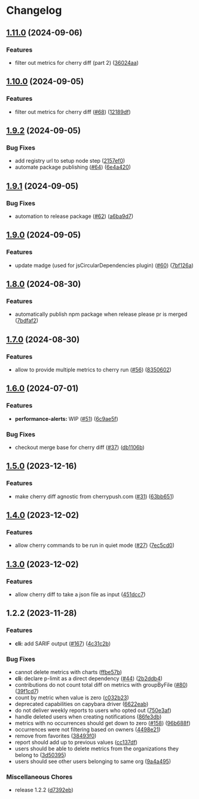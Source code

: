 # Changelog

## [1.11.0](https://github.com/cherrypush/cherry-cli/compare/v1.10.0...v1.11.0) (2024-09-06)

### Features

- filter out metrics for cherry diff (part 2)
  ([36024aa](https://github.com/cherrypush/cherry-cli/commit/36024aa2bcbde6ee1cd52a944e674e48aef8b3b7))

## [1.10.0](https://github.com/cherrypush/cherry-cli/compare/v1.9.2...v1.10.0) (2024-09-05)

### Features

- filter out metrics for cherry diff ([#68](https://github.com/cherrypush/cherry-cli/issues/68))
  ([12189df](https://github.com/cherrypush/cherry-cli/commit/12189dfd715ac1260d30c6733884cc66659ebf2a))

## [1.9.2](https://github.com/cherrypush/cherry-cli/compare/v1.9.1...v1.9.2) (2024-09-05)

### Bug Fixes

- add registry url to setup node step
  ([2157ef0](https://github.com/cherrypush/cherry-cli/commit/2157ef0d9b85ac6b4661132899616fc356efd379))
- automate package publishing ([#64](https://github.com/cherrypush/cherry-cli/issues/64))
  ([6e4a420](https://github.com/cherrypush/cherry-cli/commit/6e4a4203277f6532cff6961357ed6ed698a57c2e))

## [1.9.1](https://github.com/cherrypush/cherry-cli/compare/v1.9.0...v1.9.1) (2024-09-05)

### Bug Fixes

- automation to release package ([#62](https://github.com/cherrypush/cherry-cli/issues/62))
  ([a6ba9d7](https://github.com/cherrypush/cherry-cli/commit/a6ba9d731eb59f37eab284232b12f3c7bfddf1f6))

## [1.9.0](https://github.com/cherrypush/cherry-cli/compare/v1.8.0...v1.9.0) (2024-09-05)

### Features

- update madge (used for jsCircularDependencies plugin) ([#60](https://github.com/cherrypush/cherry-cli/issues/60))
  ([7bf126a](https://github.com/cherrypush/cherry-cli/commit/7bf126ab5e734f393ae466d84ab3b0161592c9a0))

## [1.8.0](https://github.com/cherrypush/cherry-cli/compare/v1.7.0...v1.8.0) (2024-08-30)

### Features

- automatically publish npm package when release please pr is merged
  ([7bdfaf2](https://github.com/cherrypush/cherry-cli/commit/7bdfaf26bd5c1f1e65e28f394b29952845ad48cc))

## [1.7.0](https://github.com/cherrypush/cherry-cli/compare/v1.6.0...v1.7.0) (2024-08-30)

### Features

- allow to provide multiple metrics to cherry run ([#56](https://github.com/cherrypush/cherry-cli/issues/56))
  ([8350602](https://github.com/cherrypush/cherry-cli/commit/8350602a4ed5deef2025dfdd402c890bf6916e0f))

## [1.6.0](https://github.com/cherrypush/cherry-cli/compare/v1.5.0...v1.6.0) (2024-07-01)

### Features

- **performance-alerts:** WIP ([#51](https://github.com/cherrypush/cherry-cli/issues/51))
  ([6c9ae5f](https://github.com/cherrypush/cherry-cli/commit/6c9ae5f6d7c2e63513064db2796837d59673c0e2))

### Bug Fixes

- checkout merge base for cherry diff ([#37](https://github.com/cherrypush/cherry-cli/issues/37))
  ([db1106b](https://github.com/cherrypush/cherry-cli/commit/db1106bcff3792946ea0e7abc75e67506cd8bee7))

## [1.5.0](https://github.com/cherrypush/cherry-cli/compare/v1.4.0...v1.5.0) (2023-12-16)

### Features

- make cherry diff agnostic from cherrypush.com ([#31](https://github.com/cherrypush/cherry-cli/issues/31))
  ([63bb651](https://github.com/cherrypush/cherry-cli/commit/63bb65126dc3b65dd822f930a13a03fcf25355d7))

## [1.4.0](https://github.com/cherrypush/cherry-cli/compare/v1.3.0...v1.4.0) (2023-12-02)

### Features

- allow cherry commands to be run in quiet mode ([#27](https://github.com/cherrypush/cherry-cli/issues/27))
  ([7ec5cd0](https://github.com/cherrypush/cherry-cli/commit/7ec5cd0e4ff225db80f9058f85a599f56a01f684))

## [1.3.0](https://github.com/cherrypush/cherry-cli/compare/v1.2.2...v1.3.0) (2023-12-02)

### Features

- allow cherry diff to take a json file as input
  ([451dcc7](https://github.com/cherrypush/cherry-cli/commit/451dcc70b368a4b4fc26f8c7b9d6577d74d81d19))

## 1.2.2 (2023-11-28)

### Features

- **cli:** add SARIF output ([#167](https://github.com/cherrypush/cherry-cli/issues/167))
  ([4c31c2b](https://github.com/cherrypush/cherry-cli/commit/4c31c2b70f76bcc59a3cc9292ac212705087cc56))

### Bug Fixes

- cannot delete metrics with charts
  ([ffbe57b](https://github.com/cherrypush/cherry-cli/commit/ffbe57b556faa73b03af4edb3fb43cd459057b9f))
- **cli:** declare p-limit as a direct dependency ([#44](https://github.com/cherrypush/cherry-cli/issues/44))
  ([2b2ddb4](https://github.com/cherrypush/cherry-cli/commit/2b2ddb4e4865fdff30d0efb123c6b4dbbf8880d8))
- contributions do not count total diff on metrics with groupByFile
  ([#80](https://github.com/cherrypush/cherry-cli/issues/80))
  ([39f1cd7](https://github.com/cherrypush/cherry-cli/commit/39f1cd7d3f952e6673e7c0279ec186fbf6ba4c9b))
- count by metric when value is zero
  ([c032b23](https://github.com/cherrypush/cherry-cli/commit/c032b23eec5ca138c68aa62f95a6e4855f08d4e2))
- deprecated capabilities on capybara driver
  ([6622eab](https://github.com/cherrypush/cherry-cli/commit/6622eab83da0b912a872c6dfefba08357057f083))
- do not deliver weekly reports to users who opted out
  ([750e3af](https://github.com/cherrypush/cherry-cli/commit/750e3aff4b3bb9b68fc687b73fafb1fb62b4d220))
- handle deleted users when creating notifications
  ([86fe3db](https://github.com/cherrypush/cherry-cli/commit/86fe3db94bf33c4eeb42c1e79c20548400be82c5))
- metrics with no occurrences should get down to zero ([#158](https://github.com/cherrypush/cherry-cli/issues/158))
  ([96b688f](https://github.com/cherrypush/cherry-cli/commit/96b688f102266ba21f1d0df86bc70785786f145d))
- occurrences were not filtering based on owners
  ([4498e21](https://github.com/cherrypush/cherry-cli/commit/4498e2110ce440f23c54a1f7777659bd196d1b33))
- remove from favorites
  ([38493f0](https://github.com/cherrypush/cherry-cli/commit/38493f092f132bfbb9b35dbe7c7a19729196fd76))
- report should add up to previous values
  ([cc137df](https://github.com/cherrypush/cherry-cli/commit/cc137dffc53fe55bb6ec0b176027743b5b65813a))
- users should be able to delete metrics from the organizations they belong to
  ([3d50395](https://github.com/cherrypush/cherry-cli/commit/3d50395805d1e1edfcdd49ac1ba1d88199dfb42b))
- users should see other users belonging to same org
  ([9a4a495](https://github.com/cherrypush/cherry-cli/commit/9a4a495388534bf8de98933ac1ef1eabfb06c6d6))

### Miscellaneous Chores

- release 1.2.2 ([d7392eb](https://github.com/cherrypush/cherry-cli/commit/d7392eb2ea45ca9c6db5cee37187f27d593404b2))
